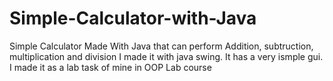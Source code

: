 # Simple-Calculator-with-Java
Simple Calculator Made With Java that can perform Addition, subtruction, multiplication and division
I made it with java swing. It has a very ismple gui. 
I made it as a lab task of mine in OOP Lab course
